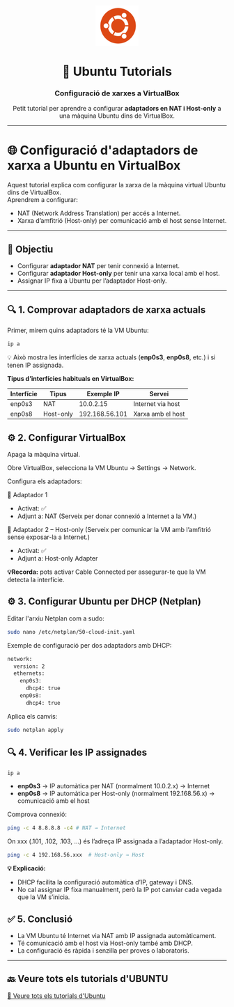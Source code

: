 <div align="center">

<img src="/img/logo_ubuntu.png" alt="Logo Ubuntu" width="100"/>

# 🐧 Ubuntu Tutorials  
### Configuració de xarxes a VirtualBox

Petit tutorial per aprendre a configurar **adaptadors en NAT i Host-only** a una màquina Ubuntu dins de VirtualBox.

---

</div>

# 🌐 Configuració d'adaptadors de xarxa a Ubuntu en VirtualBox

Aquest tutorial explica com configurar la xarxa de la màquina virtual Ubuntu dins de VirtualBox.  
Aprendrem a configurar:

- NAT (Network Address Translation) per accés a Internet.
- Xarxa d’amfitrió (Host-only) per comunicació amb el host sense Internet.

---

## 🧩 Objectiu

- Configurar **adaptador NAT** per tenir connexió a Internet.
- Configurar **adaptador Host-only** per tenir una xarxa local amb el host.
- Assignar IP fixa a Ubuntu per l’adaptador Host-only.

---

## 🔍 1. Comprovar adaptadors de xarxa actuals

Primer, mirem quins adaptadors té la VM Ubuntu:

```bash
ip a
```
💡 Això mostra les interfícies de xarxa actuals (**enp0s3**, **enp0s8**, etc.) i si tenen IP assignada.

**Tipus d’interfícies habituals en VirtualBox:**

| Interfície | Tipus       | Exemple IP      | Servei                 |
|------------|------------|----------------|-----------------------|
| enp0s3     | NAT        | 10.0.2.15      | Internet via host      |
| enp0s8     | Host-only  | 192.168.56.101 | Xarxa amb el host      |


## ⚙️ 2. Configurar VirtualBox

Apaga la màquina virtual.

Obre VirtualBox, selecciona la VM Ubuntu → Settings → Network.

Configura els adaptadors:

🛜 Adaptador 1
- Activat: ✅
- Adjunt a: NAT (Serveix per donar connexió a Internet a la VM.)

🛜 Adaptador 2 – Host-only (Serveix per comunicar la VM amb l’amfitrió sense exposar-la a Internet.)
- Activat: ✅
- Adjunt a: Host-only Adapter

**💡Recorda:**  pots activar Cable Connected per assegurar-te que la VM detecta la interfície.

## ⚙️ 3. Configurar Ubuntu per DHCP (Netplan)

Editar l'arxiu Netplan com a sudo:

```bash
sudo nano /etc/netplan/50-cloud-init.yaml
```
Exemple de configuració per dos adaptadors amb DHCP:

```bash
network:
  version: 2
  ethernets:
    enp0s3:
      dhcp4: true
    enp0s8:
      dhcp4: true
```
Aplica els canvis:

```bash
sudo netplan apply
```
## 🔍 4. Verificar les IP assignades

```bash
ip a
```

- **enp0s3** → IP automàtica per NAT (normalment 10.0.2.x) → Internet
- **enp0s8** → IP automàtica per Host-only (normalment 192.168.56.x) → comunicació amb el host

Comprova connexió:

```bash
ping -c 4 8.8.8.8 -c4 # NAT → Internet
```
On xxx  (.101, .102, .103, ...) és l’adreça IP assignada a l’adaptador Host-only.

```bash
ping -c 4 192.168.56.xxx  # Host-only → Host
```

**💡 Explicació:**

- DHCP facilita la configuració automàtica d’IP, gateway i DNS.
- No cal assignar IP fixa manualment, però la IP pot canviar cada vegada que la VM s’inicia.

## ✅ 5. Conclusió

- La VM Ubuntu té Internet via NAT amb IP assignada automàticament.
- Té comunicació amb el host via Host-only també amb DHCP.
- La configuració és ràpida i senzilla per proves o laboratoris.

---

## 🔙 Veure tots els tutorials d'UBUNTU

[📖 Veure tots els tutorials d'Ubuntu](../README.md)


